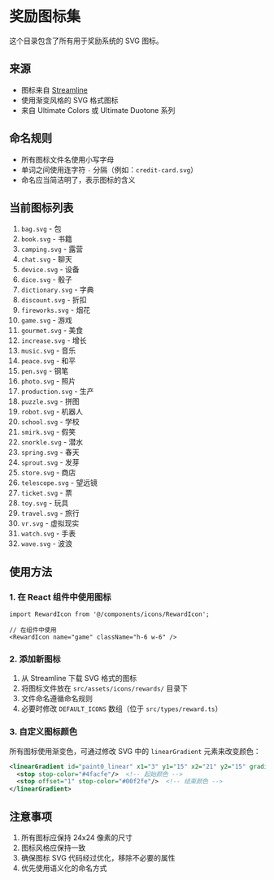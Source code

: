 # 奖励图标集

这个目录包含了所有用于奖励系统的 SVG 图标。

## 来源
- 图标来自 [Streamline](https://www.streamlinehq.com/)
- 使用渐变风格的 SVG 格式图标
- 来自 Ultimate Colors 或 Ultimate Duotone 系列

## 命名规则
- 所有图标文件名使用小写字母
- 单词之间使用连字符 `-` 分隔（例如：`credit-card.svg`）
- 命名应当简洁明了，表示图标的含义

## 当前图标列表
1. `bag.svg` - 包
2. `book.svg` - 书籍
3. `camping.svg` - 露营
4. `chat.svg` - 聊天
5. `device.svg` - 设备
6. `dice.svg` - 骰子
7. `dictionary.svg` - 字典
8. `discount.svg` - 折扣
9. `fireworks.svg` - 烟花
10. `game.svg` - 游戏
11. `gourmet.svg` - 美食
12. `increase.svg` - 增长
13. `music.svg` - 音乐
14. `peace.svg` - 和平
15. `pen.svg` - 钢笔
16. `photo.svg` - 照片
17. `production.svg` - 生产
18. `puzzle.svg` - 拼图
19. `robot.svg` - 机器人
20. `school.svg` - 学校
21. `smirk.svg` - 假笑
22. `snorkle.svg` - 潜水
23. `spring.svg` - 春天
24. `sprout.svg` - 发芽
25. `store.svg` - 商店
26. `telescope.svg` - 望远镜
27. `ticket.svg` - 票
28. `toy.svg` - 玩具
29. `travel.svg` - 旅行
30. `vr.svg` - 虚拟现实
31. `watch.svg` - 手表
32. `wave.svg` - 波浪

## 使用方法

### 1. 在 React 组件中使用图标

```tsx
import RewardIcon from '@/components/icons/RewardIcon';

// 在组件中使用
<RewardIcon name="game" className="h-6 w-6" />
```

### 2. 添加新图标

1. 从 Streamline 下载 SVG 格式的图标
2. 将图标文件放在 `src/assets/icons/rewards/` 目录下
3. 文件命名遵循命名规则
4. 必要时修改 `DEFAULT_ICONS` 数组（位于 `src/types/reward.ts`）

### 3. 自定义图标颜色

所有图标使用渐变色，可通过修改 SVG 中的 `linearGradient` 元素来改变颜色：

```xml
<linearGradient id="paint0_linear" x1="3" y1="15" x2="21" y2="15" gradientUnits="userSpaceOnUse">
  <stop stop-color="#4facfe"/>  <!-- 起始颜色 -->
  <stop offset="1" stop-color="#00f2fe"/>  <!-- 结束颜色 -->
</linearGradient>
```

## 注意事项

1. 所有图标应保持 24x24 像素的尺寸
2. 图标风格应保持一致
3. 确保图标 SVG 代码经过优化，移除不必要的属性
4. 优先使用语义化的命名方式 